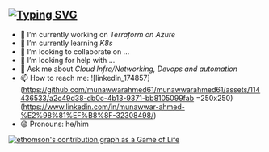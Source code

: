 ## [![Typing SVG](https://readme-typing-svg.demolab.com?font=Fira+Code&pause=1000&random=false&width=435&lines=Hi+There+%F0%9F%91%8B%2C+I'm+Munawwar;Asalamu+alaikum+😎)](https://git.io/typing-svg) 

- 🔭 I’m currently working on *Terraform on Azure*
- 🌱 I’m currently learning *K8s*
- 👯 I’m looking to collaborate on ...
- 🤔 I’m looking for help with ...
- 💬 Ask me about *Cloud Infra/Networking, Devops and automation*
- 📫 How to reach me: ![linkedin_174857](https://github.com/munawwarahmed61/munawwarahmed61/assets/114436533/a2c49d38-db0c-4b13-9371-bb8105099fab =250x250)
(https://www.linkedin.com/in/munawwar-ahmed-%E2%98%81%EF%B8%8F-32308498/)
- 😄 Pronouns: he/him



[![ethomson's contribution graph as a Game of Life](https://github4life.herokuapp.com/ethomson.gif)](https://github4life.herokuapp.com/ethomson)
